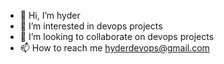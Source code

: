 - 👋 Hi, I’m hyder
- 👀 I’m interested in devops projects
- 💞️ I’m looking to collaborate on devops projects
- 📫 How to reach me hyderdevops@gmail.com

<!---
hyderdevops/hyderdevops is a ✨ special ✨ repository because its `README.md` (this file) appears on your GitHub profile.
You can click the Preview link to take a look at your changes.
--->

